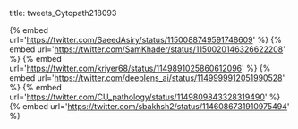 title: tweets_Cytopath218093

{% embed url='https://twitter.com/SaeedAsiry/status/1150088749591748609' %}
{% embed url='https://twitter.com/SamKhader/status/1150020146326622208' %}
{% embed url='https://twitter.com/kriyer68/status/1149891025860612096' %}
{% embed url='https://twitter.com/deeplens_ai/status/1149999912051990528' %}
{% embed url='https://twitter.com/CU_pathology/status/1149809843328319490' %}
{% embed url='https://twitter.com/sbakhsh2/status/1146086731910975494' %}
